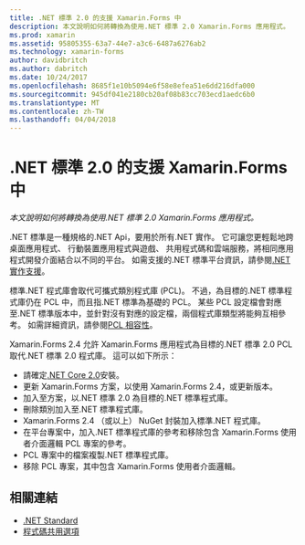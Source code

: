 ```yaml
---
title: .NET 標準 2.0 的支援 Xamarin.Forms 中
description: 本文說明如何將轉換為使用.NET 標準 2.0 Xamarin.Forms 應用程式。
ms.prod: xamarin
ms.assetid: 95805355-63a7-44e7-a3c6-6487a6276ab2
ms.technology: xamarin-forms
author: davidbritch
ms.author: dabritch
ms.date: 10/24/2017
ms.openlocfilehash: 8685f1e10b5094e6f58e8efea51e6dd216dfa000
ms.sourcegitcommit: 945df041e2180cb20af08b83cc703ecd1aedc6b0
ms.translationtype: MT
ms.contentlocale: zh-TW
ms.lasthandoff: 04/04/2018
---
```

# <a name="net-standard-20-support-in-xamarinforms"></a>.NET 標準 2.0 的支援 Xamarin.Forms 中

_本文說明如何將轉換為使用.NET 標準 2.0 Xamarin.Forms 應用程式。_

.NET 標準是一種規格的.NET Api，要用於所有.NET 實作。 它可讓您更輕鬆地跨桌面應用程式、 行動裝置應用程式與遊戲、 共用程式碼和雲端服務，將相同應用程式開發介面結合以不同的平台。 如需支援的.NET 標準平台資訊，請參閱[.NET 實作支援](/dotnet/standard/net-standard#net-implementation-support/)。

標準.NET 程式庫會取代可攜式類別程式庫 (PCL)。 不過，為目標的.NET 標準程式庫仍在 PCL 中，而且指.NET 標準為基礎的 PCL。 某些 PCL 設定檔會對應至.NET 標準版本中，並針對沒有對應的設定檔，兩個程式庫類型將能夠互相參考。 如需詳細資訊，請參閱[PCL 相容性](/dotnet/standard/net-standard#pcl-compatibility)。

Xamarin.Forms 2.4 允許 Xamarin.Forms 應用程式為目標的.NET 標準 2.0 PCL 取代.NET 標準 2.0 程式庫。 這可以如下所示：

- 請確定[.NET Core 2.0](https://www.microsoft.com/net/download/core)安裝。
- 更新 Xamarin.Forms 方案，以使用 Xamarin.Forms 2.4，或更新版本。
- 加入至方案，以.NET 標準 2.0 為目標的.NET 標準程式庫。
- 刪除類別加入至.NET 標準程式庫。
- Xamarin.Forms 2.4 （或以上） NuGet 封裝加入標準.NET 程式庫。
- 在平台專案中，加入.NET 標準程式庫的參考和移除包含 Xamarin.Forms 使用者介面邏輯 PCL 專案的參考。
- PCL 專案中的檔案複製.NET 標準程式庫。
- 移除 PCL 專案，其中包含 Xamarin.Forms 使用者介面邏輯。


## <a name="related-links"></a>相關連結

- [.NET Standard](~/cross-platform/app-fundamentals/net-standard.md)
- [程式碼共用選項](~/cross-platform/app-fundamentals/code-sharing.md)
